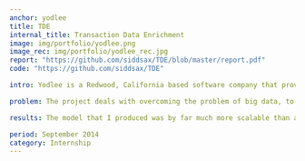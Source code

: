 ```yaml
---
anchor: yodlee
title: TDE
internal_title: Transaction Data Enrichment  
image: img/portfolio/yodlee.png
image_rec: img/portfolio/yodlee_rec.jpg
report: "https://github.com/siddsax/TDE/blob/master/report.pdf"
code: "https://github.com/siddsax/TDE"

intro: Yodlee is a Redwood, California based software company that provides account aggregation services. I interned at the Bangalore center in the Data Science team mentored by Dr. Om Deshmukh, Director Data Science in summers of 2017. I worked in the Transaction Data Enrichment (TDE) project which was the firm's most important project at that time. The project deals with finding inferences from data like employer ID, merchant names, transaction type, etc.

problem: The project deals with overcoming the problem of big data, to find a better representation of 60 Billion transactions so that they can be fed to another machine learning model for training technically called Instance Selection. I developed a special online clustering model that can be fed a large number of data points and it produces varied clusters on the basis of the semantics of the descriptions.

results: The model that I produced was by far much more scalable than any of the existing models with efficient memory and computation usage using spark framework and HDFS data system. It produced excellent clusters that had unique identity words. Further evaluations are going on to find the improvement in the generalization of other models due to it and the data compression factor.   

period: September 2014
category: Internship
---
```

